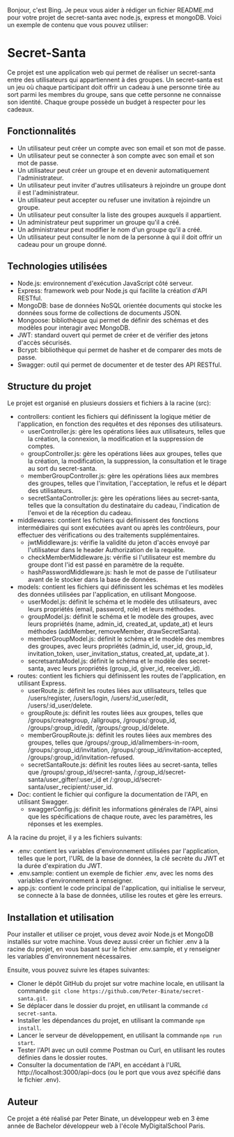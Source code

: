 Bonjour, c'est Bing. Je peux vous aider à rédiger un fichier README.md pour votre projet de secret-santa avec node.js, express et mongoDB. Voici un exemple de contenu que vous pouvez utiliser:

# Secret-Santa

Ce projet est une application web qui permet de réaliser un secret-santa entre des utilisateurs qui appartiennent à des groupes. Un secret-santa est un jeu où chaque participant doit offrir un cadeau à une personne tirée au sort parmi les membres du groupe, sans que cette personne ne connaisse son identité. Chaque groupe possède un budget à respecter pour les cadeaux.

## Fonctionnalités

- Un utilisateur peut créer un compte avec son email et son mot de passe.
- Un utilisateur peut se connecter à son compte avec son email et son mot de passe.
- Un utilisateur peut créer un groupe et en devenir automatiquement l'administrateur.
- Un utilisateur peut inviter d'autres utilisateurs à rejoindre un groupe dont il est l'administrateur.
- Un utilisateur peut accepter ou refuser une invitation à rejoindre un groupe.
- Un utilisateur peut consulter la liste des groupes auxquels il appartient.
- Un administrateur peut supprimer un groupe qu'il a créé.
- Un administrateur peut modifier le nom d'un groupe qu'il a créé.
- Un utilisateur peut consulter le nom de la personne à qui il doit offrir un cadeau pour un groupe donné.

## Technologies utilisées

- Node.js: environnement d'exécution JavaScript côté serveur.
- Express: framework web pour Node.js qui facilite la création d'API RESTful.
- MongoDB: base de données NoSQL orientée documents qui stocke les données sous forme de collections de documents JSON.
- Mongoose: bibliothèque qui permet de définir des schémas et des modèles pour interagir avec MongoDB.
- JWT: standard ouvert qui permet de créer et de vérifier des jetons d'accès sécurisés.
- Bcrypt: bibliothèque qui permet de hasher et de comparer des mots de passe.
- Swagger: outil qui permet de documenter et de tester des API RESTful.

## Structure du projet

Le projet est organisé en plusieurs dossiers et fichiers à la racine (src):

- controllers: contient les fichiers qui définissent la logique métier de l'application, en fonction des requêtes et des réponses des utilisateurs.
  - userController.js: gère les opérations liées aux utilisateurs, telles que la création, la connexion, la modification et la suppression de comptes.
  - groupController.js: gère les opérations liées aux groupes, telles que la création, la modification, la suppression, la consultation et le tirage au sort du secret-santa.
  - memberGroupController.js: gère les opérations liées aux membres des groupes, telles que l'invitation, l'acceptation, le refus et le départ des utilisateurs.
  - secretSantaController.js: gère les opérations liées au secret-santa, telles que la consultation du destinataire du cadeau, l'indication de l'envoi et de la réception du cadeau.
- middlewares: contient les fichiers qui définissent des fonctions intermédiaires qui sont exécutées avant ou après les contrôleurs, pour effectuer des vérifications ou des traitements supplémentaires.
  - jwtMiddleware.js: vérifie la validité du jeton d'accès envoyé par l'utilisateur dans le header Authorization de la requête.
  - checkMemberMiddleware.js: vérifie si l'utilisateur est membre du groupe dont l'id est passé en paramètre de la requête.
  - hashPasswordMiddleware.js: hash le mot de passe de l'utilisateur avant de le stocker dans la base de données.
- models: contient les fichiers qui définissent les schémas et les modèles des données utilisées par l'application, en utilisant Mongoose.
  - userModel.js: définit le schéma et le modèle des utilisateurs, avec leurs propriétés (email, password, role) et leurs méthodes.
  - groupModel.js: définit le schéma et le modèle des groupes, avec leurs propriétés (name, admin_id, created_at, update_at) et leurs méthodes (addMember, removeMember, drawSecretSanta).
  - memberGroupModel.js: définit le schéma et le modèle des membres des groupes, avec leurs propriétés (admin_id, user_id, group_id, invitation_token, user_invitation_status, created_at, update_at ).
  - secretsantaModel.js: définit le schéma et le modèle des secret-santa, avec leurs propriétés (group_id, giver_id, receiver_id).
- routes: contient les fichiers qui définissent les routes de l'application, en utilisant Express.
  - userRoute.js: définit les routes liées aux utilisateurs, telles que /users/register, /users/login, /users/:id_user/edit, /users/:id_user/delete.
  - groupRoute.js: définit les routes liées aux groupes, telles que /groups/creategroup, /allgroups, /groups/:group_id, /groups/:group_id/edit, /groups/:group_id/delete.
  - memberGroupRoute.js: définit les routes liées aux membres des groupes, telles que /groups/:group_id/allmembers-in-room, /groups/:group_id/invitation, /groups/:group_id/invitation-accepted, /groups/:group_id/invitation-refused.
  - secretSantaRoute.js: définit les routes liées au secret-santa, telles que /groups/:group_id/secret-santa, /:group_id/secret-santa/user_gifter/:user_id et /:group_id/secret-santa/user_recipient/:user_id.
- Doc: contient le fichier qui configure la documentation de l'API, en utilisant Swagger.
  - swaggerConfig.js: définit les informations générales de l'API, ainsi que les spécifications de chaque route, avec les paramètres, les réponses et les exemples.

A la racine du projet, il y a les fichiers suivants:

- .env: contient les variables d'environnement utilisées par l'application, telles que le port, l'URL de la base de données, la clé secrète du JWT et la durée d'expiration du JWT.
- .env.sample: contient un exemple de fichier .env, avec les noms des variables d'environnement à renseigner.
- app.js: contient le code principal de l'application, qui initialise le serveur, se connecte à la base de données, utilise les routes et gère les erreurs.

## Installation et utilisation

Pour installer et utiliser ce projet, vous devez avoir Node.js et MongoDB installés sur votre machine. Vous devez aussi créer un fichier .env à la racine du projet, en vous basant sur le fichier .env.sample, et y renseigner les variables d'environnement nécessaires.

Ensuite, vous pouvez suivre les étapes suivantes:

- Cloner le dépôt GitHub du projet sur votre machine locale, en utilisant la commande `git clone https://github.com/Peter-Binate/secret-santa.git`.
- Se déplacer dans le dossier du projet, en utilisant la commande `cd secret-santa`.
- Installer les dépendances du projet, en utilisant la commande `npm install`.
- Lancer le serveur de développement, en utilisant la commande `npm run start`.
- Tester l'API avec un outil comme Postman ou Curl, en utilisant les routes définies dans le dossier routes.
- Consulter la documentation de l'API, en accédant à l'URL http://localhost:3000/api-docs (ou le port que vous avez spécifié dans le fichier .env).

## Auteur

Ce projet a été réalisé par Peter Binate, un développeur web en 3 ème année de Bachelor développeur web à l'école MyDigitalSchool Paris.
